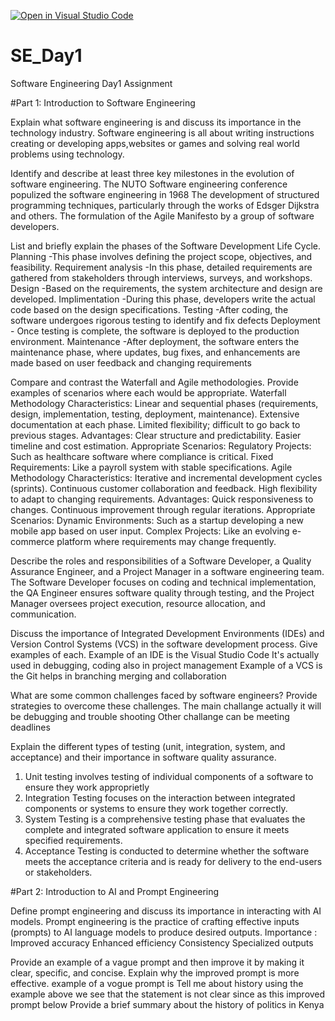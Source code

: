 [![Open in Visual Studio Code](https://classroom.github.com/assets/open-in-vscode-2e0aaae1b6195c2367325f4f02e2d04e9abb55f0b24a779b69b11b9e10269abc.svg)](https://classroom.github.com/online_ide?assignment_repo_id=18371339&assignment_repo_type=AssignmentRepo)
# SE_Day1
Software Engineering Day1 Assignment

#Part 1: Introduction to Software Engineering

Explain what software engineering is and discuss its importance in the technology industry.
  Software engineering is all about writing instructions creating or developing apps,websites or games and solving real world problems using technology.

Identify and describe at least three key milestones in the evolution of software engineering.
  The NUTO Software engineering conference populized the software engineering in 1968
  The development of structured programming techniques, particularly through the works of Edsger Dijkstra and others.
  The formulation of the Agile Manifesto by a group of software developers.

List and briefly explain the phases of the Software Development Life Cycle.
 Planning -This phase involves defining the project scope, objectives, and feasibility.
 Requirement analysis -In this phase, detailed requirements are gathered from stakeholders through interviews, surveys, and workshops.
 Design -Based on the requirements, the system architecture and design are developed.
 Implimentation -During this phase, developers write the actual code based on the design specifications. 
 Testing -After coding, the software undergoes rigorous testing to identify and fix defects
 Deployment - Once testing is complete, the software is deployed to the production environment. 
 Maintenance -After deployment, the software enters the maintenance phase, where updates, bug fixes, and enhancements are made based on user feedback and changing requirements

Compare and contrast the Waterfall and Agile methodologies. Provide examples of scenarios where each would be appropriate.
 Waterfall Methodology
  Characteristics:
   Linear and sequential phases (requirements, design, implementation, testing, deployment, maintenance).
   Extensive documentation at each phase.
   Limited flexibility; difficult to go back to previous stages.
 Advantages:
   Clear structure and predictability.
   Easier timeline and cost estimation.
   Appropriate Scenarios:
   Regulatory Projects: Such as healthcare software where compliance is critical.
   Fixed Requirements: Like a payroll system with stable specifications.
Agile Methodology
 Characteristics:
   Iterative and incremental development cycles (sprints).
   Continuous customer collaboration and feedback.
   High flexibility to adapt to changing requirements.
Advantages:
   Quick responsiveness to changes.
   Continuous improvement through regular iterations.
   Appropriate Scenarios:
   Dynamic Environments: Such as a startup developing a new mobile app based on user input.
   Complex Projects: Like an evolving e-commerce platform where requirements may change frequently.


Describe the roles and responsibilities of a Software Developer, a Quality Assurance Engineer, and a Project Manager in a software engineering team.
  The Software Developer focuses on coding and technical implementation, the QA Engineer ensures software quality through testing, and the Project Manager oversees project execution, resource allocation, and communication.

Discuss the importance of Integrated Development Environments (IDEs) and Version Control Systems (VCS) in the software development process. Give examples of each.
 Example of an IDE is the Visual Studio Code It's actually used in debugging, coding also in project management
 Example of a VCS is the Git helps in branching merging and collaboration
 
What are some common challenges faced by software engineers? Provide strategies to overcome these challenges.
  The main challange actually it will be debugging and trouble shooting 
   Other challange can be meeting deadlines 

Explain the different types of testing (unit, integration, system, and acceptance) and their importance in software quality assurance.
1. Unit testing involves testing of individual components of a software to ensure they work approprietly
2. Integration Testing focuses on the interaction between integrated components or systems to ensure they work together correctly.
3. System Testing is a comprehensive testing phase that evaluates the complete and integrated software application to ensure it meets specified requirements.
4. Acceptance Testing is conducted to determine whether the software meets the acceptance criteria and is ready for delivery to the end-users or stakeholders.

#Part 2: Introduction to AI and Prompt Engineering


Define prompt engineering and discuss its importance in interacting with AI models.
  Prompt engineering is the practice of crafting effective inputs (prompts) to AI language models to produce desired outputs.
Importance :
  Improved accuracy
  Enhanced efficiency
  Consistency
  Specialized outputs
  
Provide an example of a vague prompt and then improve it by making it clear, specific, and concise. Explain why the improved prompt is more effective.
    example of a vogue prompt is 
      Tell me about history 
    using the example above we see that the statement is not clear since as this improved prompt below 
    Provide a brief summary about the history of politics in Kenya 
   
